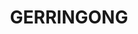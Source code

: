---
lastmod: '2025-04-06T06:05:20+00:00'
latitude: -34.739425
layout: suburb
longitude: 150.800637
postcode: '2534'
state: NSW
title: GERRINGONG
url: /nsw/gerringong/
---